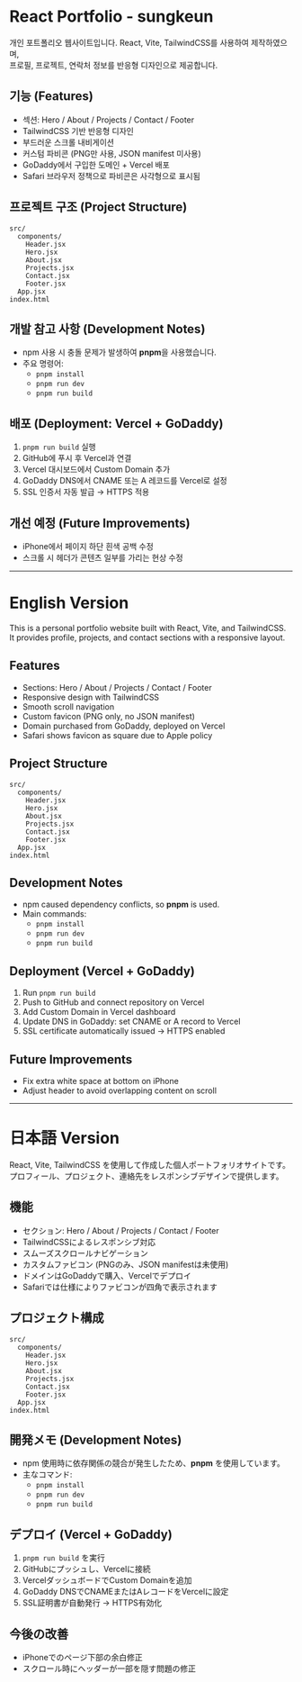 
# React Portfolio - sungkeun

개인 포트폴리오 웹사이트입니다. React, Vite, TailwindCSS를 사용하여 제작하였으며,  
프로필, 프로젝트, 연락처 정보를 반응형 디자인으로 제공합니다.

## 기능 (Features)
- 섹션: Hero / About / Projects / Contact / Footer
- TailwindCSS 기반 반응형 디자인
- 부드러운 스크롤 내비게이션
- 커스텀 파비콘 (PNG만 사용, JSON manifest 미사용)
- GoDaddy에서 구입한 도메인 + Vercel 배포
- Safari 브라우저 정책으로 파비콘은 사각형으로 표시됨

## 프로젝트 구조 (Project Structure)
```
src/
  components/
    Header.jsx
    Hero.jsx
    About.jsx
    Projects.jsx
    Contact.jsx
    Footer.jsx
  App.jsx
index.html
```

## 개발 참고 사항 (Development Notes)
- npm 사용 시 충돌 문제가 발생하여 **pnpm**을 사용했습니다.
- 주요 명령어:
  - `pnpm install`
  - `pnpm run dev`
  - `pnpm run build`

## 배포 (Deployment: Vercel + GoDaddy)
1. `pnpm run build` 실행  
2. GitHub에 푸시 후 Vercel과 연결  
3. Vercel 대시보드에서 Custom Domain 추가  
4. GoDaddy DNS에서 CNAME 또는 A 레코드를 Vercel로 설정  
5. SSL 인증서 자동 발급 → HTTPS 적용

## 개선 예정 (Future Improvements)
- iPhone에서 페이지 하단 흰색 공백 수정
- 스크롤 시 헤더가 콘텐츠 일부를 가리는 현상 수정

---

# English Version

This is a personal portfolio website built with React, Vite, and TailwindCSS.  
It provides profile, projects, and contact sections with a responsive layout.

## Features
- Sections: Hero / About / Projects / Contact / Footer
- Responsive design with TailwindCSS
- Smooth scroll navigation
- Custom favicon (PNG only, no JSON manifest)
- Domain purchased from GoDaddy, deployed on Vercel
- Safari shows favicon as square due to Apple policy

## Project Structure
```
src/
  components/
    Header.jsx
    Hero.jsx
    About.jsx
    Projects.jsx
    Contact.jsx
    Footer.jsx
  App.jsx
index.html
```

## Development Notes
- npm caused dependency conflicts, so **pnpm** is used.
- Main commands:
  - `pnpm install`
  - `pnpm run dev`
  - `pnpm run build`

## Deployment (Vercel + GoDaddy)
1. Run `pnpm run build`  
2. Push to GitHub and connect repository on Vercel  
3. Add Custom Domain in Vercel dashboard  
4. Update DNS in GoDaddy: set CNAME or A record to Vercel  
5. SSL certificate automatically issued → HTTPS enabled

## Future Improvements
- Fix extra white space at bottom on iPhone
- Adjust header to avoid overlapping content on scroll

---

# 日本語 Version

React, Vite, TailwindCSS を使用して作成した個人ポートフォリオサイトです。  
プロフィール、プロジェクト、連絡先をレスポンシブデザインで提供します。

## 機能
- セクション: Hero / About / Projects / Contact / Footer
- TailwindCSSによるレスポンシブ対応
- スムーズスクロールナビゲーション
- カスタムファビコン (PNGのみ、JSON manifestは未使用)
- ドメインはGoDaddyで購入、Vercelでデプロイ
- Safariでは仕様によりファビコンが四角で表示されます

## プロジェクト構成
```
src/
  components/
    Header.jsx
    Hero.jsx
    About.jsx
    Projects.jsx
    Contact.jsx
    Footer.jsx
  App.jsx
index.html
```

## 開発メモ (Development Notes)
- npm 使用時に依存関係の競合が発生したため、**pnpm** を使用しています。
- 主なコマンド:
  - `pnpm install`
  - `pnpm run dev`
  - `pnpm run build`

## デプロイ (Vercel + GoDaddy)
1. `pnpm run build` を実行  
2. GitHubにプッシュし、Vercelに接続  
3. VercelダッシュボードでCustom Domainを追加  
4. GoDaddy DNSでCNAMEまたはAレコードをVercelに設定  
5. SSL証明書が自動発行 → HTTPS有効化

## 今後の改善
- iPhoneでのページ下部の余白修正
- スクロール時にヘッダーが一部を隠す問題の修正
